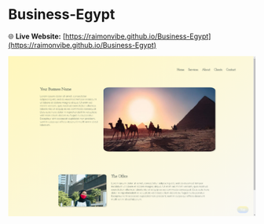 # Business-Egypt

🌐 **Live Website:** [https://raimonvibe.github.io/Business-Egypt](https://raimonvibe.github.io/Business-Egypt)

![Website Screenshot](screenshots/raimonvibe_github_io_094245.png)
